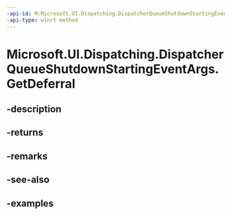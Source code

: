 ```yaml
---
-api-id: M:Microsoft.UI.Dispatching.DispatcherQueueShutdownStartingEventArgs.GetDeferral
-api-type: winrt method
---
```


# Microsoft.UI.Dispatching.DispatcherQueueShutdownStartingEventArgs.GetDeferral

<!--
public Windows.Foundation.Deferral GetDeferral ();
-->


## -description

## -returns

## -remarks

## -see-also

## -examples


